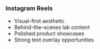 ### Instagram Reels
- Visual-first aesthetic
- Behind-the-scenes lab content
- Polished product showcases
- Strong text overlay opportunities
